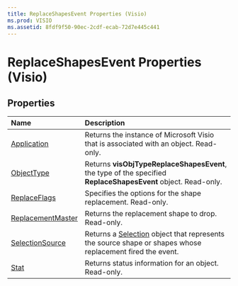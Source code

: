 ```yaml
---
title: ReplaceShapesEvent Properties (Visio)
ms.prod: VISIO
ms.assetid: 8fdf9f50-90ec-2cdf-ecab-72d7e445c441
---
```



# ReplaceShapesEvent Properties (Visio)

## Properties



|**Name**|**Description**|
|:-----|:-----|
|[Application](replaceshapesevent-application-property-visio.md)|Returns the instance of Microsoft Visio that is associated with an object. Read-only.|
|[ObjectType](replaceshapesevent-objecttype-property-visio.md)|Returns  **visObjTypeReplaceShapesEvent**, the type of the specified  **ReplaceShapesEvent** object. Read-only.|
|[ReplaceFlags](replaceshapesevent-replaceflags-property-visio.md)|Specifies the options for the shape replacement. Read-only.|
|[ReplacementMaster](replaceshapesevent-replacementmaster-property-visio.md)|Returns the replacement shape to drop. Read-only.|
|[SelectionSource](replaceshapesevent-selectionsource-property-visio.md)|Returns a [Selection](selection-object-visio.md) object that represents the source shape or shapes whose replacement fired the event.|
|[Stat](replaceshapesevent-stat-property-visio.md)|Returns status information for an object. Read-only.|

